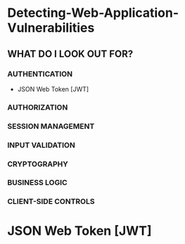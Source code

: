 # Detecting-Web-Application-Vulnerabilities


## WHAT DO I LOOK OUT FOR?

### AUTHENTICATION
+ JSON Web Token [JWT]

### AUTHORIZATION

### SESSION MANAGEMENT

### INPUT VALIDATION

### CRYPTOGRAPHY

### BUSINESS LOGIC

### CLIENT-SIDE CONTROLS


# JSON Web Token [JWT]
